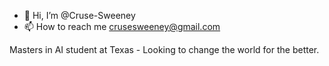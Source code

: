 - 👋 Hi, I’m @Cruse-Sweeney
- 📫 How to reach me crusesweeney@gmail.com 

<!---
Cruse-Sweeney/Cruse-Sweeney is a ✨ special ✨ repository because its `README.md` (this file) appears on your GitHub profile.
You can click the Preview link to take a look at your changes.
--->
Masters in AI student at Texas - Looking to change the world for the better.
